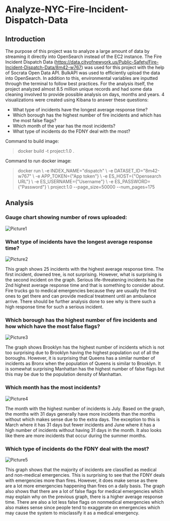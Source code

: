 # Analyze-NYC-Fire-Incident-Dispatch-Data
## Introduction
The purpose of this project was to analyze a large amount of data by streaming it directly into OpenSearch instead of the EC2 instance. The Fire Incident Dispatch Data (https://data.cityofnewyork.us/Public-Safety/Fire-Incident-Dispatch-Data/8m42-w767) was used for this project with the help of Socrata Open Data API. BulkAPI was used to efficiently upload the data into OpenSearch. In addition to this, environmental variables are inputted through the terminal to follow best practices. 
For the analysis itself, the project analyzed almost 8.5 million unique records and had some data cleaning involved to provide possible analysis on days, months and years. 4 visualizations were created using Kibana to answer these questions:
*	What type of incidents have the longest average response time?
*	Which borough has the highest number of fire incidents and which has the most false flags?
*	Which month of the year has the most incidents?
*	What type of incidents do the FDNY deal with the most?

Command to build image: 

> docker build -t project:1.0 . 

Command to run docker image:

> docker run \ -e INDEX_NAME="dispatch" \ -e DATASET_ID="8m42-w767" \ -e APP_TOKEN={"App token"} \ -e ES_HOST={"Opensearch URL"} \ -e ES_USERNAME={"Username"} \ -e ES_PASSWORD={"Password"} \ project:1.0 --page_size=50000 --num_pages=175

## Analysis

### Gauge chart showing number of rows uploaded:
 
![Picture1](https://user-images.githubusercontent.com/103864579/206275518-d40165f5-e146-48eb-bbd7-a53baa3e8b93.png)

### What type of incidents have the longest average response time? 

![Picture2](https://user-images.githubusercontent.com/103864579/206275519-ca8ef2b3-9fb5-4673-9f59-8faf706a2f0c.png)

This graph shows 25 incidents with the highest average response time. The first incident, downed tree, is not surprising. However, what is surprising is the second incident on the graph. Serious life-threatening incidents has the 2nd highest average response time and that is something to consider about. Fire trucks go to medical emergencies because they are usually the first ones to get there and can provide medical treatment until an ambulance arrive. There should be further analysis done to see why is there such a high response time for such a serious incident. 

### Which borough has the highest number of fire incidents and how which have the most false flags?

![Picture3](https://user-images.githubusercontent.com/103864579/206275522-1a36c144-75e6-4762-a163-b7fe1047a3c8.png)
 
The graph shows Brooklyn has the highest number of incidents which is not too surprising due to Brooklyn having the highest population out of all the boroughs. However, it is surprising that Queens has a similar number of incidents as Bronx when the population of Queens is similar to Brooklyn. It is somewhat surprising Manhattan has the highest number of false flags but this may be due to the population density of Manhattan.


### Which month has the most incidents?

![Picture4](https://user-images.githubusercontent.com/103864579/206275523-b6b2f2ed-5313-42a4-a52f-c25c28049fae.png)

The month with the highest number of incidents is July. Based on the graph, the months with 31 days generally have more incidents than the months without which makes sense due to the extra days. The exception to this is March where it has 31 days but fewer incidents and June where it has a high number of incidents without having 31 days in the month. It also looks like there are more incidents that occur during the summer months.


### Which type of incidents do the FDNY deal with the most?

![Picture5](https://user-images.githubusercontent.com/103864579/206275524-5eae01f8-ea28-48ed-b11e-6d21cc2f980f.png)

This graph shows that the majority of incidents are classified as medical and non-medical emergencies. This is surprising to see that the FDNY deals with emergencies more than fires. However, it does make sense as there are a lot more emergencies happening than fires on a daily basis. The graph also shows that there are a lot of false flags for medical emergencies which may explain why on the previous graph, there is a higher average response time. There are also a lot less false flags on nonmedical emergencies which also makes sense since people tend to exaggerate on emergencies which may cause the system to misclassify it as a medical emergency.


